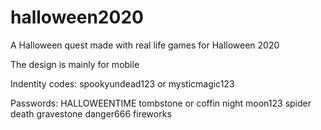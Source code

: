 # halloween2020

A Halloween quest made with real life games for Halloween 2020

The design is mainly for mobile

Indentity codes:
spookyundead123 or mysticmagic123

Passwords:
HALLOWEENTIME
tombstone or coffin
night
moon123
spider
death
gravestone
danger666
fireworks
